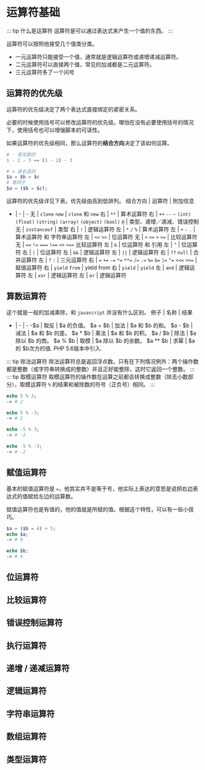 # 运算符基础
::: tip 什么是运算符
运算符是可以通过表达式来产生一个值的东西。
:::

运算符可以按照他接受几个值类分类。
- 一元运算符只能接受一个值，通常就是逻辑运算符或递增递减运算符。
- 二元运算符可以直接两个值，常见的加减都是二元运算符。
- 三元运算符多了一个问号

## 运算符的优先级
运算符的优先级决定了两个表达式直接绑定的紧密关系。

必要的时候使用括号可以修改运算符的优先级。哪怕在没有必要使用括号的情况下，使用括号也可以增强脚本的可读性。

如果运算符的优先级相同，那么运算符的**结合方向**决定了该如何运算。
``` php
# - 是左联的
1 - 2 - 3 == (1 - 2) - 3

# = 是右连的
$a = $b = $c
# 等同于
$a = ($b = $c);
```
运算符的优先级详见下表。优先级由高到低排列。
结合方向 | 运算符 | 附加信息
- | - | -
无 |	`clone` `new` |	`clone` 和 `new`
右 | 	`**` | 算术运算符
右 | 	`++` `--` `~` `(int)` `(float)` `(string)` `(array)` `(object)` `(bool)` `@` | 类型、递增／递减、错误控制
无 |	`instanceof` | 类型
右 | 	`!` |	逻辑运算符
左 | `*` `/` `%` | 算术运算符
左 | `+` `-` `.` | 算术运算符 和 字符串运算符
左 | `<<` `>>` | 位运算符
无 |	`<` `<=` `>` `>=` | 比较运算符
无 |	`==` `!=` `===` `!==` `<>` `<=>`	比较运算符
左 | `&` | 位运算符 和 引用
左 | `^` | 位运算符
左 | `|` | 位运算符
左 | `&&` | 逻辑运算符
左 | `||` | 逻辑运算符
右 | 	`??`	`null` | 合并运算符
左 | `?` `:` | 三元运算符
右 | 	`=` `+=` `-=` `*=` `**=` `/=` `.=` `%=` `&=` `|=` `^=` `<<=` `>>=` | 赋值运算符
右 | 	`yield` `from` | yield from
右 | 	`yield` | `yield`
左 | `and` | 逻辑运算符
左 | `xor` | 逻辑运算符
左 | `or` | 逻辑运算符

## 算数运算符
这个就是一般的加减乘除，和 `javascript` 并没有什么区别。
例子 | 名称 | 结果
- | - | -
-$a |	取反 | $a 的负值。
$a + $b	| 加法 | $a 和 $b 的和。
$a - $b	| 减法 | $a 和 $b 的差。
$a * $b	| 乘法 | $a 和 $b 的积。
$a / $b	| 除法 | $a 除以 $b 的商。
$a % $b | 取模 | $a 除以 $b 的余数。
$a ** $b | 求幂 | $a 的 $b次方的值. PHP 5.6版本中引入.

::: tip 除法运算符
除法运算符总是返回浮点数。只有在下列情况例外：两个操作数都是整数（或字符串转换成的整数）并且正好能整除，这时它返回一个整数。 
:::
::: tip 取模运算符
取模运算符的操作数在运算之前都会转换成整数（除去小数部分），取模运算符 `%` 的结果和被除数的符号（正负号）相同。
:::
``` php
echo 5 % 3;
-> # 2

echo 5 % -3;
-> # 2

echo -5 % 3;
-> # -2

echo -5 % -3;
-> # -2
```

## 赋值运算符
基本的赋值运算符是 `=`，他其实并不是等于号，他实际上表达的意思是说把右边表达式的值赋给左边的运算数。

赋值运算符也是有值的，他的值就是所赋的值。根据这个特性，可以有一些小技巧。
``` php
$a = ($b = 4) + 5;
echo $a;
-> # 9

echo $b;
-> # 4
```

## 位运算符

## 比较运算符

## 错误控制运算符

## 执行运算符

## 递增 / 递减运算符

## 逻辑运算符

## 字符串运算符

## 数组运算符

## 类型运算符